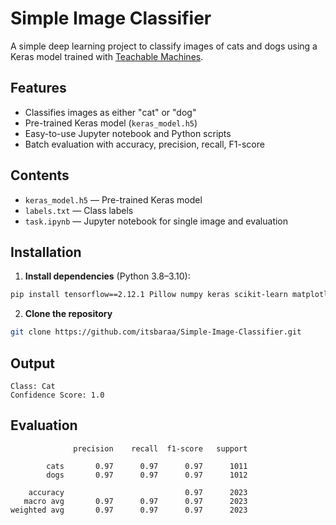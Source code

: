 # Simple Image Classifier

A simple deep learning project to classify images of cats and dogs using a Keras model trained with [Teachable Machines](https://teachablemachine.withgoogle.com/).

## Features
- Classifies images as either "cat" or "dog"
- Pre-trained Keras model (`keras_model.h5`)
- Easy-to-use Jupyter notebook and Python scripts
- Batch evaluation with accuracy, precision, recall, F1-score

## Contents
- `keras_model.h5` — Pre-trained Keras model
- `labels.txt` — Class labels
- `task.ipynb` — Jupyter notebook for single image and evaluation

## Installation
1. **Install dependencies** (Python 3.8–3.10):
```bash
pip install tensorflow==2.12.1 Pillow numpy keras scikit-learn matplotlib tqdm
```
2. **Clone the repository**
```bash
git clone https://github.com/itsbaraa/Simple-Image-Classifier.git
```
  
## Output
```
Class: Cat
Confidence Score: 1.0
```
## Evaluation
```
              precision    recall  f1-score   support

        cats       0.97      0.97      0.97      1011
        dogs       0.97      0.97      0.97      1012

    accuracy                           0.97      2023
   macro avg       0.97      0.97      0.97      2023
weighted avg       0.97      0.97      0.97      2023
```